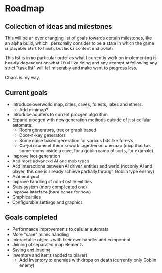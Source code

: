 # Roadmap <!-- docsify ignore-all -->

## Collection of ideas and milestones

This will be an ever changing list of goals towards certain milestones, like an alpha build, which I personally consider to be a state in which the game is playable start to finish, but lacks content and  polish.

This list is in no particular order as what I currently work on implementing is heavily dependent on what I feel like doing and any attempt at following any strict "task list" will fail miserably and make want to progress less.

Chaos is my way.

## Current goals

- Introduce overworld map, cities, caves, forests, lakes and others.
    - Add minimap?
- Introduce aquifers to current procgen algorithm
- Expand procgen with new generation methods outside of just cellular automata:
    - Room generators, tree or graph based
    - Door-n-key generators
    - Some noise based generation for various bits like forests
    - Co-join some of them to work together on one map (map that has some rooms inside a cave, for a goblin camp of sorts, for example)
- Improve loot generation
- Add more advanced  AI and mob types
- Add interactions between AI driven entities and world (not only AI and player, this one is already achieve partially through Goblin type enemy)
- Add end goal
- Improve handling of non-hostile entities
- Stats system (more complicated one)
- Improve interface (bare bones for now)
- Graphical tiles
- Configurable settings and graphics

## Goals completed

- Performance improvements to cellular automata
- More "sane" mimic handling
- Interactable objects with their own handler and component
- Joining of separated map elements
- Saving and loading
- Inventory and items (added to player)
    - Add inventory to enemies with drops on death (currently only Goblin enemy)
